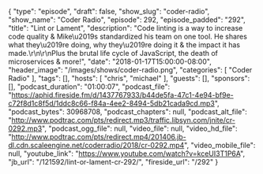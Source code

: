 {
  "type": "episode",
  "draft": false,
  "show_slug": "coder-radio",
  "show_name": "Coder Radio",
  "episode": 292,
  "episode_padded": "292",
  "title": "Lint or Lament",
  "description": "Code linting is a way to increase code quality & Mike\u2019s standardized his team on one tool. He shares what they\u2019re doing, why they\u2019re doing it & the impact it has made.\r\n\r\nPlus the brutal life cycle of JavaScript, the death of microservices & more!",
  "date": "2018-01-17T15:00:00-08:00",
  "header_image": "/images/shows/coder-radio.png",
  "categories": [
    "Coder Radio"
  ],
  "tags": [],
  "hosts": [
    "chris",
    "michael"
  ],
  "guests": [],
  "sponsors": [],
  "podcast_duration": "01:00:07",
  "podcast_file": "https://aphid.fireside.fm/d/1437767933/b44de5fa-47c1-4e94-bf9e-c72f8d1c8f5d/1ddc8c66-f84a-4ee2-8494-5db21cada9cd.mp3",
  "podcast_bytes": 30968708,
  "podcast_chapters": null,
  "podcast_alt_file": "http://www.podtrac.com/pts/redirect.mp3/traffic.libsyn.com/jnite/cr-0292.mp3",
  "podcast_ogg_file": null,
  "video_file": null,
  "video_hd_file": "http://www.podtrac.com/pts/redirect.mp4/201406.jb-dl.cdn.scaleengine.net/coderradio/2018/cr-0292.mp4",
  "video_mobile_file": null,
  "youtube_link": "https://www.youtube.com/watch?v=kceUI3T1P6A",
  "jb_url": "/121592/lint-or-lament-cr-292/",
  "fireside_url": "/292"
}

